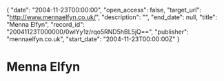 {
  "date": "2004-11-23T00:00:00", 
  "open_access": false, 
  "target_url": "http://www.mennaelfyn.co.uk/", 
  "description": "", 
  "end_date": null, 
  "title": "Menna Elfyn", 
  "record_id": "20041123T000000/0wlYy1z/rqo5RND5hBL5jQ==", 
  "publisher": "mennaelfyn.co.uk", 
  "start_date": "2004-11-23T00:00:00Z"
}

# Menna Elfyn

